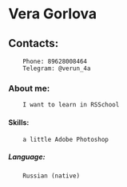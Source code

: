 # Vera Gorlova
## Contacts:
        Phone: 89628008464
        Telegram: @verun_4a
### About me:
        I want to learn in RSSchool
#### Skills:
        a little Adobe Photoshop
##### Language:
        Russian (native)
